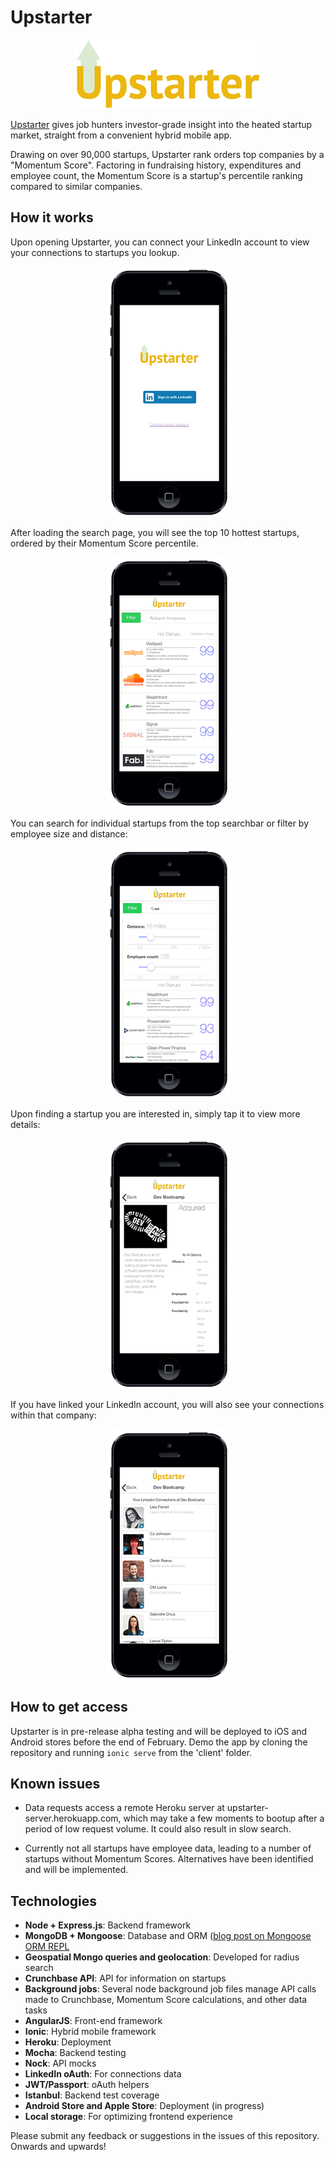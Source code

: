 # Upstarter

<p align="center">
<img src="imgs/Upstarter.png" alt="Upstarter"/>
</p>

[Upstarter](http://upstarter-client.herokuapp.com) gives job hunters investor-grade insight into the heated startup market, straight from a convenient hybrid mobile app.

Drawing on over 90,000 startups, Upstarter rank orders top companies by a "Momentum Score". Factoring in fundraising history, expenditures and employee count, the Momentum Score is a startup's percentile ranking compared to similar companies.

## How it works

Upon opening Upstarter, you can connect your LinkedIn account to view your connections to startups you lookup.

<p align="center">
<img src="imgs/splash.png" alt="Upstarter splash"/>
</p>

After loading the search page, you will see the top 10 hottest startups, ordered by their Momentum Score percentile.

<p align="center">
<img src="imgs/start.png" alt="Upstarter start"/>
</p>

You can search for individual startups from the top searchbar or filter by employee size and distance:

<p align="center">
<img src="imgs/search.png" alt="Upstarter search"/>
</p>

Upon finding a startup you are interested in, simply tap it to view more details:

<p align="center">
<img src="imgs/item.png" alt="Upstarter item"/>
</p>

If you have linked your LinkedIn account, you will also see your connections within that company:

<p align="center">
<img src="imgs/connections.png" alt="Upstarter connections"/>
</p>

## How to get access

Upstarter is in pre-release alpha testing and will be deployed to iOS and Android stores before the end of February. Demo the app by cloning the repository and running ```ionic serve``` from the 'client' folder.

## Known issues

* Data requests access a remote Heroku server at upstarter-server.herokuapp.com, which may take a few moments to bootup after a period of low request volume. It could also result in slow search.

* Currently not all startups have employee data, leading to a number of startups without Momentum Scores. Alternatives have been identified and will be implemented.


## Technologies
  * **Node + Express.js**: Backend framework
  * **MongoDB + Mongoose**: Database and ORM ([blog post on Mongoose ORM REPL](http://germinar.io/blog/2015/01/29/mongoose-repl-shell-console/)
  * **Geospatial Mongo queries and geolocation**: Developed for radius search
  * **Crunchbase API**: API for information on startups
  * **Background jobs**: Several node background job files manage API calls made to Crunchbase, Momentum Score calculations, and other data tasks
  * **AngularJS**: Front-end framework
  * **Ionic**: Hybrid mobile framework
  * **Heroku**: Deployment
  * **Mocha**: Backend testing
  * **Nock**: API mocks
  * **LinkedIn oAuth**: For connections data
  * **JWT/Passport**: oAuth helpers
  * **Istanbul**: Backend test coverage
  * **Android Store and Apple Store**: Deployment (in progress)
  * **Local storage**: For optimizing frontend experience

Please submit any feedback or suggestions in the issues of this repository. Onwards and upwards!
